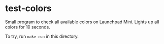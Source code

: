 # test-colors

Small program to check all available colors on Launchpad Mini. Lights up all colors for 10 seconds.

To try, run `make run` in this directory.
